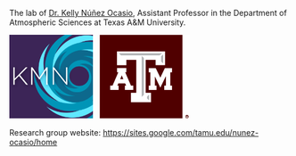 The lab of [Dr. Kelly Núñez Ocasio](https://artsci.tamu.edu/atmos-science/contact/profiles/nunez-ocasio-kelly.html),
Assistant Professor in the Department of Atmospheric Sciences at Texas A&M University.

<img src="assets/KMNO-square-512.png"
     alt="Núñez Ocasio Lab logo" height="150">
&nbsp;
<img src="assets/TAM-MaroonBox-crop-512.png"
     alt="Texas A&M University logo" height="150">

Research group website: https://sites.google.com/tamu.edu/nunez-ocasio/home
